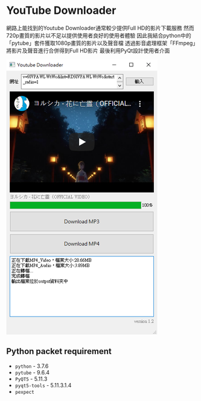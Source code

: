 # YouTube Downloader
網路上能找到的Youtube Downloader通常較少提供Full HD的影片下載服務
然而720p畫質的影片以不足以提供使用者良好的使用者體驗
因此我結合python中的「pytube」套件獲取1080p畫質的影片以及聲音檔
透過影音處理框架「FFmpeg」將影片及聲音進行合併得到Full HD影片
最後利用PyQt設計使用者介面

![image](demo.png)

## Python packet requirement
* `python` - 3.7.6
* `pytube` - 9.6.4
* `PyQT5` - 5.11.3
* `pyqt5-tools` - 5.11.3.1.4
* `pexpect`


